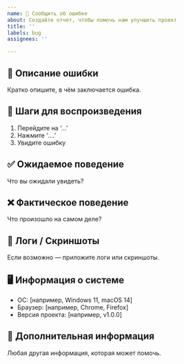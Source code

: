```yaml
---
name: 🐞 Сообщить об ошибке
about: Создайте отчет, чтобы помочь нам улучшить проект
title: ''
labels: bug
assignees: ''

---
```


## 🐞 Описание ошибки

Кратко опишите, в чём заключается ошибка.

## 🔁 Шаги для воспроизведения

1. Перейдите на '...'
2. Нажмите '....'
3. Увидите ошибку

## ✅ Ожидаемое поведение

Что вы ожидали увидеть?

## ❌ Фактическое поведение

Что произошло на самом деле?

## 🧾 Логи / Скриншоты

Если возможно — приложите логи или скриншоты.

## 🖥️ Информация о системе

- ОС: [например, Windows 11, macOS 14]
- Браузер: [например, Chrome, Firefox]
- Версия проекта: [например, v1.0.0]

## 📝 Дополнительная информация

Любая другая информация, которая может помочь.